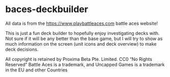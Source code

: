# baces-deckbuilder

All data is from the https://www.playbattleaces.com battle aces website!

This is just a fun deck builder to hopefully enjoy investigating decks with. Not sure if it will be any better than the base game, but I will try to show as much information on the screen (unit icons and deck overview) to make deck decisions.

All copyright is retained by Proxima Beta Pte. Limited.
CC0
“No Rights Reserved”
Battle Aces is a trademark, and Uncapped Games is a trademark in the EU and other Countries
